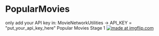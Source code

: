 # PopularMovies
only add your API key in: MovieNetworkUtilities -> API_KEY = "put_your_api_key_here"
Popular Movies Stage 1
<a href="https://imgflip.com/gif/3flycp"><img src="https://i.imgflip.com/3flycp.gif" title="made at imgflip.com"/></a>
